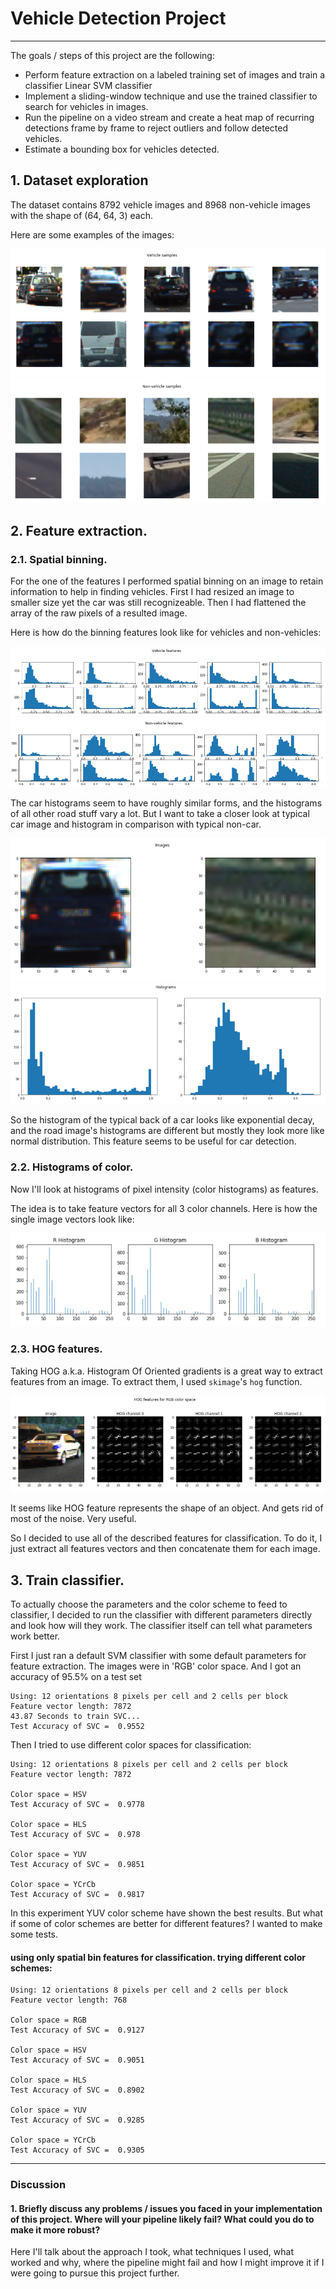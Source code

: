 # Vehicle Detection Project

---

The goals / steps of this project are the following:

* Perform  feature extraction on a labeled training set of images and train a classifier Linear SVM classifier
* Implement a sliding-window technique and use the trained classifier to search for vehicles in images.
* Run the pipeline on a video stream and create a heat map of recurring detections frame by frame to reject outliers and follow detected vehicles.
* Estimate a bounding box for vehicles detected.


## 1. Dataset exploration

The dataset contains 8792 vehicle images and 8968 non-vehicle images with the shape of (64, 64, 3) each.

Here are some examples of the images:

![Gray image example](/images/vehicle_images.png)
![Gray image example](/images/non_vehicle_images.png)

## 2. Feature extraction.

### 2.1. Spatial binning.

For the one of the features I performed spatial binning on an image to retain information to help in finding vehicles.
First I had resized an image to smaller size yet the car was still recognizeable. Then I had flattened the array of the raw pixels of a resulted image. 

Here is how do the binning features look like for vehicles and non-vehicles:

![Gray image example](/images/vehicle_spat.png)
![Gray image example](/images/non_vehicle_spat.png)

The car histograms seem to have roughly similar forms, and the histograms of all other road stuff vary a lot. But I want to take a closer look at typical car image and histogram in comparison with typical non-car.

![Gray image example](/images/single_vehicle_spat.png)
![Gray image example](/images/single_vehicle_hist.png)

So the histogram of the typical back of a car looks like exponential decay, and the road image's histograms are different but mostly they look more like normal distribution. This feature seems to be useful for car detection.

### 2.2. Histograms of color.

Now I'll look at histograms of pixel intensity (color histograms) as features.

The idea is to take feature vectors for all 3 color channels. Here is how the single image vectors look like:

![Gray image example](/images/color_hist.png)

### 2.3. HOG features.

Taking HOG a.k.a. Histogram Of Oriented gradients is a great way to extract features from an image. To extract them, I used `skimage`'s `hog` function.

![Gray image example](/images/HOG_features.png)

It seems like HOG feature represents the shape of an object. And gets rid of most of the noise. Very useful.

So I decided to use all of the described features for classification. To do it, I just extract all features vectors and then concatenate them for each image.

## 3. Train classifier.

To actually choose the parameters and the color scheme to feed to classifier, I decided to run the classifier with different parameters directly and look how will they work. The classifier itself can tell what parameters work better. 

First I just ran a default SVM classifier with some default parameters for feature extraction. The images were in 'RGB' color space. And I got an accuracy of 95.5% on a test set
```
Using: 12 orientations 8 pixels per cell and 2 cells per block
Feature vector length: 7872
43.87 Seconds to train SVC...
Test Accuracy of SVC =  0.9552
```

Then I tried to use different color spaces for classification:

```
Using: 12 orientations 8 pixels per cell and 2 cells per block
Feature vector length: 7872

Color space = HSV
Test Accuracy of SVC =  0.9778

Color space = HLS
Test Accuracy of SVC =  0.978

Color space = YUV
Test Accuracy of SVC =  0.9851

Color space = YCrCb
Test Accuracy of SVC =  0.9817
```

In this experiment YUV color scheme have shown the best results. But what if some of color schemes are better for different features? I wanted to make some tests.

#### using only spatial bin features for classification. trying different color schemes:

```
Using: 12 orientations 8 pixels per cell and 2 cells per block
Feature vector length: 768

Color space = RGB
Test Accuracy of SVC =  0.9127

Color space = HSV
Test Accuracy of SVC =  0.9051

Color space = HLS
Test Accuracy of SVC =  0.8902

Color space = YUV
Test Accuracy of SVC =  0.9285

Color space = YCrCb
Test Accuracy of SVC =  0.9305
```

---

### Discussion

#### 1. Briefly discuss any problems / issues you faced in your implementation of this project.  Where will your pipeline likely fail?  What could you do to make it more robust?

Here I'll talk about the approach I took, what techniques I used, what worked and why, where the pipeline might fail and how I might improve it if I were going to pursue this project further.  

